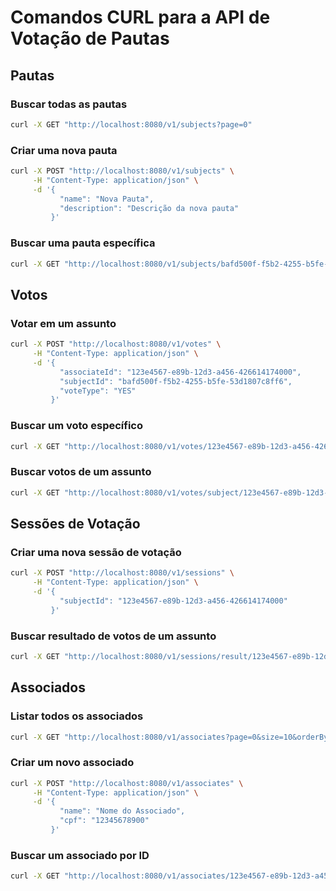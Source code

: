 # Comandos CURL para a API de Votação de Pautas


## Pautas
### Buscar todas as pautas

```sh
curl -X GET "http://localhost:8080/v1/subjects?page=0"
```

### Criar uma nova pauta

```sh
curl -X POST "http://localhost:8080/v1/subjects" \
     -H "Content-Type: application/json" \
     -d '{
           "name": "Nova Pauta",
           "description": "Descrição da nova pauta"
         }'
```

### Buscar uma pauta específica

```sh
curl -X GET "http://localhost:8080/v1/subjects/bafd500f-f5b2-4255-b5fe-53d1807c8ff6"
```


## Votos
### Votar em um assunto


```sh
curl -X POST "http://localhost:8080/v1/votes" \
     -H "Content-Type: application/json" \
     -d '{
           "associateId": "123e4567-e89b-12d3-a456-426614174000",
           "subjectId": "bafd500f-f5b2-4255-b5fe-53d1807c8ff6",
           "voteType": "YES"
         }'
```

### Buscar um voto específico

```sh
curl -X GET "http://localhost:8080/v1/votes/123e4567-e89b-12d3-a456-426614174000"
```

### Buscar votos de um assunto

```sh
curl -X GET "http://localhost:8080/v1/votes/subject/123e4567-e89b-12d3-a456-426614174000?page=0&size=10&orderBy=createdAt&direction=ASC"
```

## Sessões de Votação

### Criar uma nova sessão de votação

```sh
curl -X POST "http://localhost:8080/v1/sessions" \
     -H "Content-Type: application/json" \
     -d '{
           "subjectId": "123e4567-e89b-12d3-a456-426614174000"
         }'
```

### Buscar resultado de votos de um assunto

```sh
curl -X GET "http://localhost:8080/v1/sessions/result/123e4567-e89b-12d3-a456-426614174000"
```

## Associados

### Listar todos os associados

```sh
curl -X GET "http://localhost:8080/v1/associates?page=0&size=10&orderBy=createdAt&direction=ASC"
```

### Criar um novo associado

```sh
curl -X POST "http://localhost:8080/v1/associates" \
     -H "Content-Type: application/json" \
     -d '{
           "name": "Nome do Associado",
           "cpf": "12345678900"
         }'
```

### Buscar um associado por ID

```sh
curl -X GET "http://localhost:8080/v1/associates/123e4567-e89b-12d3-a456-426614174000"
```

